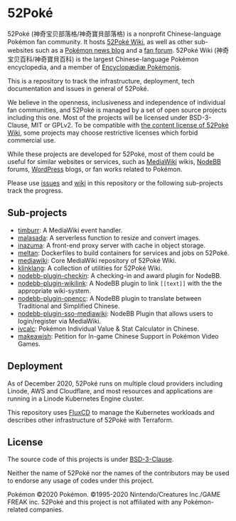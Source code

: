 52Poké
======

52Poké (神奇宝贝部落格/神奇寶貝部落格) is a nonprofit Chinese-language Pokémon fan community. It hosts [52Poké Wiki](https://52poke.wiki/), as well as other sub-websites such as a [Pokémon news blog](https://52poke.com/) and a [fan forum](https://52poke.net/). 52Poké Wiki (神奇宝贝百科/神奇寶貝百科) is the largest Chinese-language Pokémon encyclopedia, and a member of [Encyclopædiæ Pokémonis](http://www.encyclopaediae-pokemonis.org/).

This is a repository to track the infrastructure, deployment, tech documentation and issues in general of 52Poké.

We believe in the openness, inclusiveness and independence of individual fan communities, and 52Poké is managed by a set of open source projects including this one. Most of the projects will be licensed under BSD-3-Clause, MIT or GPLv2. To be compatible with [the content license of 52Poké Wiki](https://creativecommons.org/licenses/by-nc-sa/3.0/deed.zh), some projects may choose restrictive licenses which forbid commercial use.

While these projects are developed for 52Poké, most of them could be useful for similar websites or services, such as [MediaWiki](https://www.mediawiki.org/) wikis, [NodeBB](https://nodebb.org/) forums, [WordPress](https://wordpress.org/) blogs, or fan works related to Pokémon.

Please use [issues](https://github.com/mudkipme/52poke/issues) and [wiki](https://github.com/mudkipme/52poke/wiki) in this repository or the following sub-projects track the progress.

## Sub-projects

- [timburr](https://github.com/mudkipme/timburr): A MediaWiki event handler.
- [malasada](https://github.com/mudkipme/malasada): A serverless function to resize and convert images.
- [inazuma](https://github.com/mudkipme/inazuma): A front-end proxy server with cache in object storage.
- [meltan](https://github.com/mudkipme/meltan): Dockerfiles to build containers for services and jobs on 52Poké.
- [mediawiki](https://github.com/mudkipme/mediawiki): Core MediaWiki repository of 52Poké Wiki.
- [klinklang](https://github.com/mudkipme/klinklang): A collection of utilities for 52Poké Wiki.
- [nodebb-plugin-checkin](https://github.com/mudkipme/nodebb-plugin-checkin): A checking-in and award plugin for NodeBB.
- [nodebb-plugin-wikilink](https://github.com/mudkipme/nodebb-plugin-wikilink): A NodeBB plugin to link `[[text]]` with the the appropriate wiki-system.
- [nodebb-plugin-opencc](https://github.com/mudkipme/nodebb-plugin-opencc): A NodeBB plugin to translate between Traditional and Simplified Chinese.
- [nodebb-plugin-sso-mediawiki](https://github.com/mudkipme/nodebb-plugin-sso-mediawiki): NodeBB Plugin that allows users to login/register via MediaWiki.
- [ivcalc](https://github.com/mudkipme/ivcalc): Pokémon Individual Value & Stat Calculator in Chinese.
- [makeawish](https://github.com/mudkipme/makeawish): Petition for In-game Chinese Support in Pokémon Video Games.

## Deployment

As of December 2020, 52Poké runs on multiple cloud providers including Linode, AWS and Cloudflare, and most resources and applications are running in a Linode Kubernetes Engine cluster.

This repository uses [FluxCD](https://fluxcd.io/) to manage the Kubernetes workloads and describes other infrastructure of 52Poké with Terraform.

## License

The source code of this projects is under [BSD-3-Clause](LICENSE).

Neither the name of 52Poké nor the names of the contributors may be used to endorse any usage of codes under this project.

Pokémon ©2020 Pokémon. ©1995-2020 Nintendo/Creatures Inc./GAME FREAK inc. 52Poké and this project is not affiliated with any Pokémon-related companies.